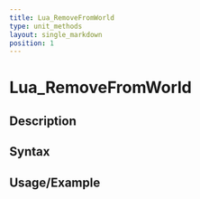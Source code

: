 ```yaml
---
title: Lua_RemoveFromWorld
type: unit_methods
layout: single_markdown
position: 1
---
```


# Lua_RemoveFromWorld

## Description

## Syntax

## Usage/Example


